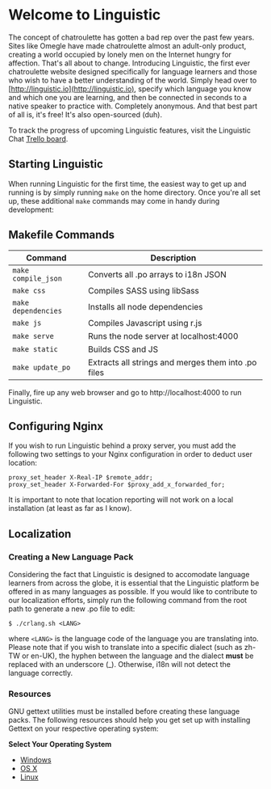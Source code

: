 # Welcome to Linguistic #

The concept of chatroulette has gotten a bad rep over the past few years.
Sites like Omegle have made chatroulette almost an adult-only product, creating a world occupied by
lonely men on the Internet hungry for affection. That's all about to change. Introducing Linguistic,
the first ever chatroulette website designed specifically for language learners and those who wish to
have a better understanding of the world. Simply head over to [http://linguistic.io](http://linguistic.io),
specify which language you know and which one you are learning, and then be connected in seconds to a
native speaker to practice with. Completely anonymous. And that best part of all is, it's free! It's also open-sourced (duh).

To track the progress of upcoming Linguistic features, visit the Linguistic Chat
[Trello board](https://trello.com/b/4ZPv8eHk/linguistic-chat-scrum-board).

## Starting Linguistic ##

When running Linguistic for the first time, the easiest way to get up and running is by simply running `make` on the home directory. Once you're all set up, these additional `make` commands may come in handy during development:

Makefile Commands
-----------------

| Command             | Description                                               |
|---------------------|-----------------------------------------------------------|
| `make compile_json` | Converts all .po arrays to i18n JSON                      |
| `make css`          | Compiles SASS using libSass                               |
| `make dependencies` | Installs all node dependencies                            |
| `make js`           | Compiles Javascript using r.js                            |
| `make serve`        | Runs the node server at localhost:4000                    |
| `make static`       | Builds CSS and JS                                         |
| `make update_po`    | Extracts all strings and merges them into .po files       |

Finally, fire up any web browser and go to http://localhost:4000 to run Linguistic.

## Configuring Nginx ##

If you wish to run Linguistic behind a proxy server, you must add the following two settings to your Nginx configuration in order to deduct user location:

    proxy_set_header X-Real-IP $remote_addr;
    proxy_set_header X-Forwarded-For $proxy_add_x_forwarded_for;

It is important to note that location reporting will not work on a local installation (at least as far as I know).

## Localization ##
### Creating a New Language Pack ###

Considering the fact that Linguistic is designed to accomodate language learners from across the globe, it is essential that the Linguistic platform be offered in as many languages as possible. If you would like to contribute to our localization efforts, simply run the following command from the root path to generate a new .po file to edit:

    $ ./crlang.sh <LANG>

where `<LANG>` is the language code of the language you are translating into. Please note that if you wish to translate into a specific dialect (such as zh-TW or en-UK), the hyphen between the language and the dialect __must__ be replaced with an underscore (_). Otherwise, i18n will not detect the language correctly.

### Resources ###
GNU gettext utilities must be installed before creating these language packs. The following resources should help you get set up with installing Gettext on your respective operating system:

**Select Your Operating System**

* [Windows](https://www.nuget.org/packages/Gettext.Tools/)
* [OS X](http://arielvb.readthedocs.org/en/latest/docs/mac/commandline.html#gettext)
* [Linux](https://www.gnu.org/software/gettext/manual/html_node/index.html#SEC_Contents)
